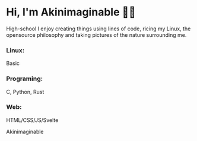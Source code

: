 # Hi, I'm Akinimaginable 🍂🍁

High-school
I enjoy creating things using lines of code, ricing my Linux, the opensource philosophy and taking pictures of the nature surrounding me.

### Linux:
Basic

### Programing:
C, Python, Rust

### Web:
HTML/CSS/JS/Svelte

Akinimaginable
